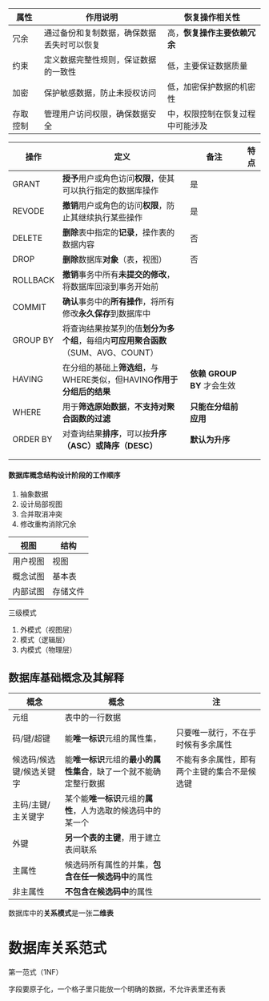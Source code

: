 











| 属性     | 作用说明                                   | 恢复操作相关性                   |
| -------- | ------------------------------------------ | -------------------------------- |
| 冗余     | 通过备份和复制数据，确保数据丢失时可以恢复 | 高，**恢复操作主要依赖冗余**     |
| 约束     | 定义数据完整性规则，保证数据的一致性       | 低，主要保证数据质量             |
| 加密     | 保护敏感数据，防止未授权访问               | 低，加密保护数据的机密性         |
| 存取控制 | 管理用户访问权限，确保数据安全             | 中，权限控制在恢复过程中可能涉及 |



| 操作     | 定义                                                         | 备注                       | 特点 |
| -------- | ------------------------------------------------------------ | -------------------------- | ---- |
| GRANT    | **授予**用户或角色访问**权限**，使其可以执行指定的数据库操作 | 是                         |      |
| REVODE   | **撤销**用户或角色的访问**权限**，防止其继续执行某些操作     | 是                         |      |
| DELETE   | **删除**表中指定的**记录**，操作表的数据内容                 | 否                         |      |
| DROP     | **删除**数据库**对象**（表，视图）                           | 否                         |      |
| ROLLBACK | **撤销**事务中所有**未提交的修改**，将数据库回滚到事务开始前 |                            |      |
| COMMIT   | **确认**事务中的**所有操作**，将所有修改**永久保存**到数据库中 |                            |      |
| GROUP BY | 将查询结果按某列的值**划分为多个组**，每组内**可应用聚合函数**（SUM、AVG、COUNT） |                            |      |
| HAVING   | 在分组的基础上**筛选组**，与WHERE类似，但HAVING**作用于分组后的结果** | **依赖 GROUP BY** 才会生效 |      |
| WHERE    | 用于**筛选原始数据**，**不支持对聚合函数的过滤**             | **只能在分组前应用**       |      |
| ORDER BY | 对查询结果**排序**，可以按**升序（ASC）**或**降序（DESC）**  | **默认为升序**             |      |
|          |                                                              |                            |      |
|          |                                                              |                            |      |



#### 数据库**概念结构设计阶段**的工作顺序

1. 抽象数据
2. 设计局部视图
3. 合并取消冲突
4. 修改重构消除冗余



| 视图     | 结构     |
| -------- | -------- |
| 用户视图 | 视图     |
| 概念试图 | 基本表   |
| 内部试图 | 存储文件 |

三级模式

1. 外模式（视图层）
2. 模式（逻辑层）
3. 内模式（物理层）

## 数据库基础概念及其解释





| 概念                     | 概念                                                         | 注                                           |
| ------------------------ | ------------------------------------------------------------ | -------------------------------------------- |
| 元组                     | 表中的一行数据                                               |                                              |
| 码/键/超键               | 能**唯一标识**元组的属性集，                                 | 只要唯一就行，不在乎时候有多余属性           |
| 候选码/候选键/候选关键字 | 能**唯一标识**元组的**最小的属性集合**，缺了一个就不能确定整行数据 | 不能有多余属性，即有两个主键的集合不是候选键 |
| 主码/主键/主关键字       | 某个能**唯一标识**元组的**属性**，人为选取的候选码中的某一个 |                                              |
| 外键                     | **另一个表的主键**，用于建立表间联系                         |                                              |
| 主属性                   | 候选码所有属性的并集，**包含在任一候选码中**的属性           |                                              |
| 非主属性                 | **不包含在候选码中**的属性                                   |                                              |





数据库中的**关系模式**是一张**二维表**



# 数据库关系范式



第一范式（1NF）

字段要原子化，一个格子里只能放一个明确的数据，不允许表里还有表



















